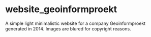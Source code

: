 # website_geoinformproekt

A simple light minimalistic website for a company Geoinformproekt generated in 2014.
Images are blured for copyright reasons. 
